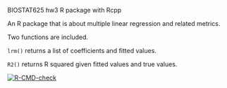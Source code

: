 BIOSTAT625 hw3 R package with Rcpp

An R package that is about multiple linear regression and related metrics.

Two functions are included.

`lrm()` returns a list of coefficients and fitted values.


`R2()` returns R squared given fitted values and true values.

<!-- badges: start -->
  [![R-CMD-check](https://github.com/YutingDuan22/hw3packageWithRcpp/actions/workflows/R-CMD-check.yaml/badge.svg)](https://github.com/YutingDuan22/hw3packageWithRcpp/actions/workflows/R-CMD-check.yaml)
  <!-- badges: end -->
